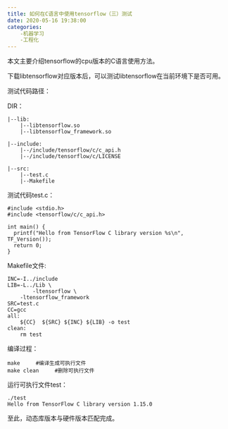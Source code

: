 ```yaml
---
title: 如何在C语言中使用tensorflow（三）测试
date: 2020-05-16 19:38:00
categories:
	-机器学习
	-工程化
---
```


本文主要介绍tensorflow的cpu版本的C语言使用方法。

下载libtensorflow对应版本后，可以测试libtensorflow在当前环境下是否可用。

测试代码路径：

DIR：

    |--lib:
    	|--libtensorflow.so
    	|--libtensorflow_framework.so
    
    |--include:
    	|--/include/tensorflow/c/c_api.h
    	|--/include/tensorflow/c/LICENSE
    
    |--src:
    	|--test.c
    	|--Makefile

测试代码test.c：

```
#include <stdio.h>
#include <tensorflow/c/c_api.h>

int main() {
  printf("Hello from TensorFlow C library version %s\n", TF_Version());
  return 0;
}
```


Makefile文件:

```
INC=-I../include
LIB=-L../Lib \
        -ltensorflow \
	-ltensorflow_framework 
SRC=test.c
CC=gcc
all:
	${CC}  ${SRC} ${INC} ${LIB} -o test
clean:
	rm test
```


编译过程：

```
make     #编译生成可执行文件
make clean     #删除可执行文件
```


运行可执行文件test：

```
./test
Hello from TensorFlow C library version 1.15.0
```


至此，动态库版本与硬件版本匹配完成。